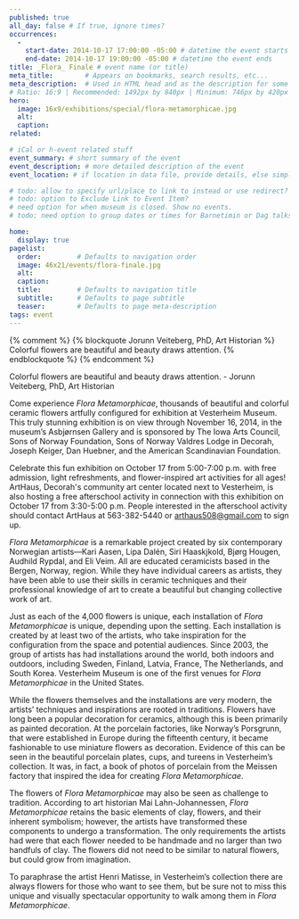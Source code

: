 ```yaml
---
published: true
all_day: false # If true, ignore times?
occurrences:
  -
    start-date: 2014-10-17 17:00:00 -05:00 # datetime the event starts
    end-date: 2014-10-17 19:00:00 -05:00 # datetime the event ends
title: _Flora_ Finale # event name (or title)
meta_title:        # Appears on bookmarks, search results, etc...
meta_description:  # Used in HTML head and as the description for some search engines
# Ratio: 16:9 | Recommended: 1492px by 840px | Minimum: 746px by 420px
hero:
  image: 16x9/exhibitions/special/flora-metamorphicae.jpg
  alt:
  caption:
related:

# iCal or h-event related stuff
event_summary: # short summary of the event
event_description: # more detailed description of the event
event_location: # if location in data file, provide details, else simply this.

# todo: allow to specify url/place to link to instead or use redirect? Thinking for special exihibits or regular events
# todo: option to Exclude Link to Event Item?
# need option for when museum is closed. Show no events.
# todo: need option to group dates or times for Barnetimin or Dag talks during Nordic Fest?

home:
  display: true
pagelist:
  order:         # Defaults to navigation order
  image: 46x21/events/flora-finale.jpg
  alt:
  caption: 
  title:         # Defaults to navigation title
  subtitle:      # Defaults to page subtitle
  teaser:        # Defaults to page meta-description
tags: event  
---
```

{% comment %}
{% blockquote Jorunn Veiteberg, PhD, Art Historian %}
Colorful flowers are beautiful and beauty draws attention.
{% endblockquote %}
{% endcomment %}

Colorful flowers are beautiful and beauty draws attention. - Jorunn Veiteberg, PhD, Art Historian

Come experience _Flora Metamorphicae_, thousands of beautiful and colorful ceramic flowers artfully configured for exhibition at Vesterheim Museum. This truly stunning exhibition is on view through November 16, 2014, in the museum’s Asbjørnsen Gallery and is sponsored by The Iowa Arts Council, Sons of Norway Foundation, Sons of Norway Valdres Lodge in Decorah, Joseph Keiger,  Dan Huebner, and the American Scandinavian Foundation. 

Celebrate this fun exhibition on October 17 from 5:00-7:00 p.m. with free admission, light refreshments, and flower-inspired art activities for all ages! ArtHaus, Decorah's community art center located next to Vesterheim, is also hosting a free afterschool  activity in connection with this exhibition on October 17 from 3:30-5:00 p.m. People interested in the afterschool activity should contact ArtHaus at 563-382-5440 or arthaus508@gmail.com to sign up.

_Flora Metamorphicae_ is a remarkable project created by six contemporary Norwegian artists—Kari Aasen, Lipa Dalén, Siri Haaskjkold, Bjørg Hougen, Audhild Rypdal, and Eli Veim. All are educated ceramicists based in the Bergen, Norway, region. While they have individual careers as artists, they have been able to use their skills in ceramic techniques and their professional knowledge of art to create a beautiful but changing collective work of art. 

Just as each of the 4,000 flowers is unique, each installation of _Flora Metamorphicae_ is unique, depending upon the setting. Each installation is created by at least two of the artists, who take inspiration for the configuration from the space and potential audiences. Since 2003, the group of artists has had installations around the world, both indoors and outdoors, including Sweden, Finland, Latvia, France, The Netherlands, and South Korea. Vesterheim Museum is one of the first venues for _Flora Metamorphicae_ in the United States.

While the flowers themselves and the installations are very modern, the artists’ techniques and inspirations are rooted in traditions. Flowers have long been a popular decoration for ceramics, although this is been primarily as painted decoration. At the porcelain factories, like Norway’s Porsgrunn, that were established in Europe during the fifteenth century, it became fashionable to use miniature flowers as decoration. Evidence of this can be seen in the beautiful porcelain plates, cups, and tureens in Vesterheim’s collection. It was, in fact, a book of photos of porcelain from the Meissen factory that inspired the idea for creating _Flora Metamorphicae_.

The flowers of _Flora Metamorphicae_ may also be seen as challenge to tradition. According to art historian Mai Lahn-Johannessen, _Flora Metamorphicae_ retains the basic elements of clay, flowers, and their inherent symbolism; however, the artists have transformed these components to undergo a transformation. The only requirements the artists had were that each flower needed to be handmade and no larger than two handfuls of clay. The flowers did not need to be similar to natural flowers, but could grow from imagination.

To paraphrase the artist Henri Matisse, in Vesterheim’s collection there are always flowers for those who want to see them, but be sure not to miss this unique and visually spectacular opportunity to walk among them in _Flora Metamorphicae_.
